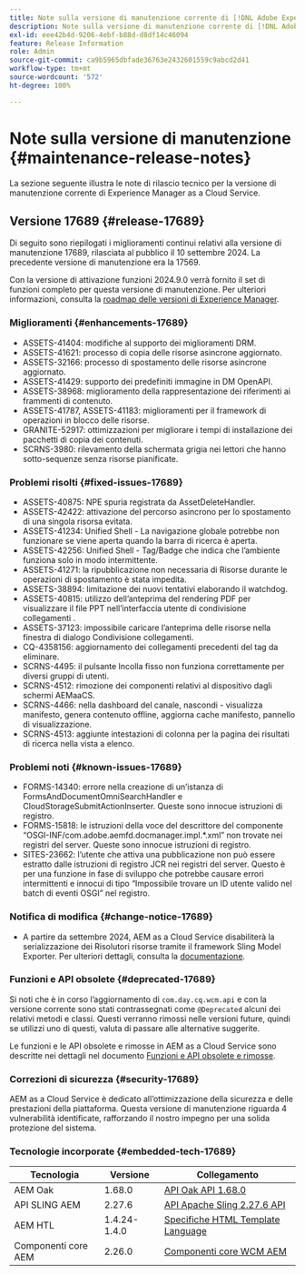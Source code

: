 ```yaml
---
title: Note sulla versione di manutenzione corrente di [!DNL Adobe Experience Manager]  as a Cloud Service.
description: Note sulla versione di manutenzione corrente di [!DNL Adobe Experience Manager]  as a Cloud Service.
exl-id: eee42b4d-9206-4ebf-b88d-d8df14c46094
feature: Release Information
role: Admin
source-git-commit: ca9b5965dbfade36763e2432601559c9abcd2d41
workflow-type: tm+mt
source-wordcount: '572'
ht-degree: 100%

---
```



# Note sulla versione di manutenzione {#maintenance-release-notes}

La sezione seguente illustra le note di rilascio tecnico per la versione di manutenzione corrente di Experience Manager as a Cloud Service.

## Versione 17689 {#release-17689}

Di seguito sono riepilogati i miglioramenti continui relativi alla versione di manutenzione 17689, rilasciata al pubblico il 10 settembre 2024. La precedente versione di manutenzione era la 17569.

Con la versione di attivazione funzioni 2024.9.0 verrà fornito il set di funzioni completo per questa versione di manutenzione. Per ulteriori informazioni, consulta la [roadmap delle versioni di Experience Manager](https://experienceleague.adobe.com/it/docs/experience-manager-release-information/aem-release-updates/update-releases-roadmap).

### Miglioramenti {#enhancements-17689}

* ASSETS-41404: modifiche al supporto dei miglioramenti DRM.
* ASSETS-41621: processo di copia delle risorse asincrone aggiornato.
* ASSETS-32166: processo di spostamento delle risorse asincrone aggiornato.
* ASSETS-41429: supporto dei predefiniti immagine in DM OpenAPI.
* ASSETS-38968: miglioramento della rappresentazione dei riferimenti ai frammenti di contenuto.
* ASSETS-41787, ASSETS-41183: miglioramenti per il framework di operazioni in blocco delle risorse.
* GRANITE-52917: ottimizzazioni per migliorare i tempi di installazione dei pacchetti di copia dei contenuti.
* SCRNS-3980: rilevamento della schermata grigia nei lettori che hanno sotto-sequenze senza risorse pianificate.

### Problemi risolti {#fixed-issues-17689}

* ASSETS-40875: NPE spuria registrata da AssetDeleteHandler.
* ASSETS-42422: attivazione del percorso asincrono per lo spostamento di una singola risorsa evitata.
* ASSETS-41234: Unified Shell - La navigazione globale potrebbe non funzionare se viene aperta quando la barra di ricerca è aperta.
* ASSETS-42256: Unified Shell - Tag/Badge che indica che l’ambiente funziona solo in modo intermittente.
* ASSETS-41271: la ripubblicazione non necessaria di Risorse durante le operazioni di spostamento è stata impedita.
* ASSETS-38894: limitazione dei nuovi tentativi elaborando il watchdog.
* ASSETS-40815: utilizzo dell’anteprima del rendering PDF per visualizzare il file PPT nell’interfaccia utente di condivisione collegamenti .
* ASSETS-37123: impossibile caricare l’anteprima delle risorse nella finestra di dialogo Condivisione collegamenti.
* CQ-4358156: aggiornamento dei collegamenti precedenti del tag da eliminare.
* SCRNS-4495: il pulsante Incolla fisso non funziona correttamente per diversi gruppi di utenti.
* SCRNS-4512: rimozione dei componenti relativi al dispositivo dagli schermi AEMaaCS.
* SCRNS-4466: nella dashboard del canale, nascondi - visualizza manifesto, genera contenuto offline, aggiorna cache manifesto, pannello di visualizzazione.
* SCRNS-4513: aggiunte intestazioni di colonna per la pagina dei risultati di ricerca nella vista a elenco.

### Problemi noti {#known-issues-17689}

* FORMS-14340: errore nella creazione di un’istanza di FormsAndDocumentOmniSearchHandler e CloudStorageSubmitActionInserter. Queste sono innocue istruzioni di registro.
* FORMS-15818: le istruzioni della voce del descrittore del componente “OSGI-INF/com.adobe.aemfd.docmanager.impl.*.xml” non trovate nei registri del server. Queste sono innocue istruzioni di registro.
* SITES-23662: l’utente che attiva una pubblicazione non può essere estratto dalle istruzioni di registro JCR nei registri del server. Questo è per una funzione in fase di sviluppo che potrebbe causare errori intermittenti e innocui di tipo “Impossibile trovare un ID utente valido nel batch di eventi OSGI” nel registro.

### Notifica di modifica {#change-notice-17689}

* A partire da settembre 2024, AEM as a Cloud Service disabiliterà la serializzazione dei Risolutori risorse tramite il framework Sling Model Exporter. Per ulteriori dettagli, consulta la [documentazione](/help/implementing/developing/hybrid/disallow-the-serialization-of-resourceresolvers-via-sling-model-exporter.md).

### Funzioni e API obsolete {#deprecated-17689}

Si noti che è in corso l’aggiornamento di `com.day.cq.wcm.api` e con la versione corrente sono stati contrassegnati come `@Deprecated` alcuni dei relativi metodi e classi. Questi verranno rimossi nelle versioni future, quindi se utilizzi uno di questi, valuta di passare alle alternative suggerite.

Le funzioni e le API obsolete e rimosse in AEM as a Cloud Service sono descritte nei dettagli nel documento [Funzioni e API obsolete e rimosse](/help/release-notes/deprecated-removed-features.md).

### Correzioni di sicurezza {#security-17689}

AEM as a Cloud Service è dedicato all’ottimizzazione della sicurezza e delle prestazioni della piattaforma. Questa versione di manutenzione riguarda 4 vulnerabilità identificate, rafforzando il nostro impegno per una solida protezione del sistema.

### Tecnologie incorporate {#embedded-tech-17689}

| Tecnologia | Versione | Collegamento |
|---|---|---|
| AEM Oak | 1.68.0 | [API Oak API 1.68.0](https://www.javadoc.io/doc/org.apache.jackrabbit/oak-api/1.68.0/index.html) |
| API SLING AEM | 2.27.6 | [API Apache Sling 2.27.6 API](https://www.javadoc.io/doc/org.apache.sling/org.apache.sling.api/latest/index.html) |
| AEM HTL | 1.4.24-1.4.0 | [Specifiche HTML Template Language](https://github.com/adobe/htl-spec) |
| Componenti core AEM | 2.26.0 | [Componenti core WCM AEM](https://github.com/adobe/aem-core-wcm-components) |
